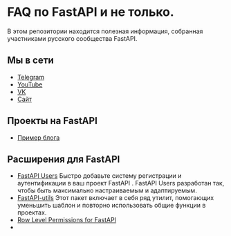 # FAQ по FastAPI и не только.

В этом репозитории находится полезная информация, собранная участниками русского сообщества FastAPI.

## Мы в сети
- [Telegram](https://t.me/fastapiru)
- [YouTube](https://www.youtube.com/channel/UCFCaz7mA2qNodfTh0x1ET5Q)
- [VK](https://vk.com/djangochannel)
- [Сайт](https://djangochannel.com)

## Проекты на FastAPI

- [Пример блога](https://github.com/DJWOMS/blog_FastAPI)

## Расширения для FastAPI
- [FastAPI Users](https://github.com/frankie567/fastapi-users) Быстро добавьте систему регистрации и аутентификации в ваш проект FastAPI . FastAPI Users разработан так, чтобы быть максимально настраиваемым и адаптируемым.
- [FastAPI-utils](https://github.com/dmontagu/fastapi-utils) Этот пакет включает в себя ряд утилит, помогающих уменьшить шаблон и повторно использовать общие функции в проектах.
- [Row Level Permissions for FastAPI](https://github.com/holgi/fastapi-permissions)
- 


